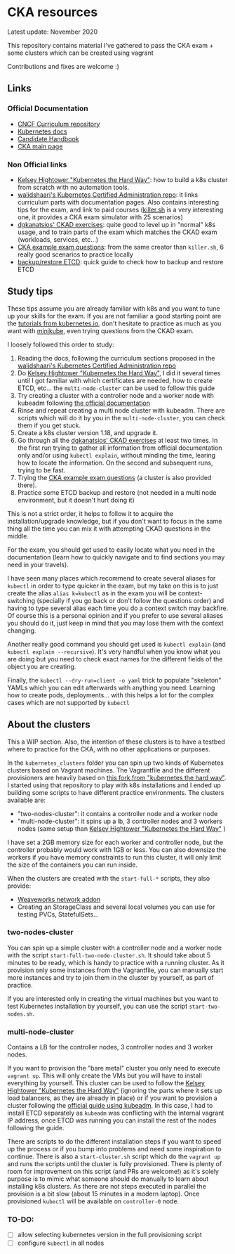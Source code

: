 # CKA resources
Latest update: November 2020

This repository contains material I've gathered to pass the CKA exam + some clusters which can be created using vagrant

Contributions and fixes are welcome :)

## Links
### Official Documentation
* [CNCF Curriculum repository](https://github.com/cncf/curriculum)
* [Kubernetes docs](https://kubernetes.io/docs/home/)
* [Candidate Handbook](https://training.linuxfoundation.org/go/cka-ckad-candidate-handbook)
* [CKA main page](https://www.cncf.io/certification/cka/)

### Non Official links
* [Kelsey Hightower "Kubernetes the Hard Way"](https://github.com/kelseyhightower/kubernetes-the-hard-way): how to build a k8s cluster from scratch with no automation tools.
* [walidshaari's Kubernetes Certified Administration repo](https://github.com/walidshaari/Kubernetes-Certified-Administrator): it links curriculum parts with documentation pages. Also contains interesting tips for the exam, and link to paid courses ([killer.sh](https://killer.sh/cka) is a very interesting one, it provides a CKA exam simulator with 25 scenarios)
* [dgkanatsios' CKAD exercises](https://github.com/dgkanatsios/CKAD-exercises): quite good to level up in "normal" k8s usage, and to train parts of the exam which matches the CKAD exam (workloads, services, etc...)
* [CKA example exam questions](https://levelup.gitconnected.com/kubernetes-cka-example-questions-practical-challenge-86318d85b4d): from the same creator than `killer.sh`, 6 really good scenarios to practice locally
* [backup/restore ETCD](https://brandonwillmott.com/2020/09/03/backup-and-restore-etcd-in-kubernetes-cluster-for-cka-v1-19/): quick guide to check how to backup and restore ETCD

## Study tips
These tips assume you are already familiar with k8s and you want to tune up your skills for the exam. If you are not familiar a good starting point are the [tutorials from kubernetes.io](https://kubernetes.io/docs/tutorials/), don't hesitate to practice as much as you want with [minikube](https://minikube.sigs.k8s.io/docs/start/), even trying questions from the CKAD exam.

I loosely followed this order to study:
1. Reading the docs, following the curriculum sections proposed in the [walidshaari's Kubernetes Certified Administration repo](https://github.com/walidshaari/Kubernetes-Certified-Administrator)
2. Do [Kelsey Hightower "Kubernetes the Hard Way"](https://github.com/kelseyhightower/kubernetes-the-hard-way), I did it several times until I got familiar with which certificates are needed, how to create ETCD, etc... the `multi-node-cluster` can be used to follow this guide
3. Try creating a cluster with a controller node and a worker node with kubeadm following [the official documentation](https://kubernetes.io/docs/setup/production-environment/tools/kubeadm/)
4. Rinse and repeat creating a multi node cluster with kubeadm. There are scripts which will do it by you in the `multi-node-cluster`, you can check them if you get stuck.
5. Create a k8s cluster version 1.18, and upgrade it.
6. Go through all the [dgkanatsios' CKAD exercises](https://github.com/dgkanatsios/CKAD-exercises) at least two times. In the first run trying to gather all information from official documentation only and/or using `kubectl explain`, without minding the time, learing how to locate the information. On the second and subsequent runs, trying to be fast.
7. Trying the [CKA example exam questions](https://levelup.gitconnected.com/kubernetes-cka-example-questions-practical-challenge-86318d85b4d) (a cluster is also provided there).
8. Practice some ETCD backup and restore (not needed in a multi node environment, but it doesn't hurt doing it)

This is not a strict order, it helps to follow it to acquire the installation/upgrade knowledge, but if you don't want to focus in the same thing all the time you can mix it with attempting CKAD questions in the middle.

For the exam, you should get used to easily locate what you need in the documentation (learn how to quickly navigate and to find sections you may need in your travels).

I have seen many places which recommend to create several aliases for `kubectl` in order to type quicker in the exam, but my take on this is to just create the alias `alias k=kubectl` as in the exam you will be context-switching (specially if you go back or don't follow the questions order) and having to type several alias each time you do a context switch may backfire. Of course this is a personal opinion and if you prefer to use several aliases you should do it, just keep in mind that you may lose them with the context changing.

Another really good command you should get used is `kubectl explain` (and `kubectl explain --recursive`). It's very handful when you know what you are doing but you need to check exact names for the different fields of the object you are creating.

Finally, the `kubectl --dry-run=client -o yaml` trick to populate "skeleton" YAMLs which you can edit afterwards with anything you need. Learning how to create pods, deployments... with this helps a lot for the complex cases which are not supported by `kubectl`

## About the clusters
This a WIP section. Also, the intention of these clusters is to have a testbed where to practice for the CKA, with no other applications or purposes.

In the `kubernetes_clusters` folder you can spin up two kinds of Kubernetes clusters based on Vagrant machines. The Vagrantfile and the different provisioners are heavily based on [this fork from "kubernetes the hard way"](https://github.com/kinvolk/kubernetes-the-hard-way-vagrant). I started using that repository to play with k8s installations and I ended up building some scripts to have different practice environments. The clusters available are:

- "two-nodes-cluster": it contains a controller node and a worker node
- "multi-node-cluster": it spins up a lb, 3 controller nodes and 3 workers nodes (same setup than [Kelsey Hightower "Kubernetes the Hard Way"](https://github.com/kelseyhightower/kubernetes-the-hard-way) )

I have set a 2GB memory size for each worker and controller node, but the controller probably would work with 1GB or less. You can also downsize the workers if you have memory constraints to run this cluster, it will only limit the size of the containers you can run inside.

When the clusters are created with the `start-full-*` scripts, they also provide:
- [Weaveworks network addon](https://www.weave.works/docs/net/latest/kubernetes/kube-addon/)
- Creating an StorageClass and several local volumes you can use for testing PVCs, StatefulSets...

### two-nodes-cluster
You can spin up a simple cluster with a controller node and a worker node with the script `start-full-two-node-cluster.sh`. It should take about 5 minutes to be ready, which is handy to practice with a running cluster. As it provision only some instances from the Vagrantfile, you can manually start more instances and try to join them in the cluster by yourself, as part of practice.

If you are interested only in creating the virtual machines but you want to test Kubernetes installation by yourself, you can use the script `start-two-nodes.sh`.

### multi-node-cluster
 Contains a LB for the controller nodes, 3 controller nodes and 3 worker nodes.

If you want to provision the "bare metal" cluster you only need to execute `vagrant up`. This will only create the VMs but you will have to install everything by yourself. This cluster can be used to follow the [Kelsey Hightower "Kubernetes the Hard Way"](https://github.com/kelseyhightower/kubernetes-the-hard-way) (ignoring the parts where it sets up load balancers, as they are already in place) or if you want to provision a cluster following the [official guide using kubeadm](https://kubernetes.io/docs/setup/production-environment/tools/kubeadm/high-availability/#external-etcd-nodes). In this case, I had to install ETCD separately as `kubeadm` was conflicting with the internal vagrant IP address, once ETCD was running you can install the rest of the nodes following the guide.

There are scripts to do the different installation steps if you want to speed up the process or if you bump into problems and need some inspiration to continue. There is also a `start-cluster.sh` script which do the `vagrant up` and runs the scripts until the cluster is fully provisioned. There is plenty of room for improvement on this script (and PRs are welcome!) as it's solely purpose is to mimic what someone should do manually to learn about installing k8s clusters. As there are not steps executed in parallel the provision is a bit slow (about 15 minutes in a modern laptop). Once provisioned `kubectl` will be available on `controller-0` node.

### TO-DO:
- [ ] allow selecting kubernetes version in the full provisioning script
- [ ] configure `kubectl` in all nodes
